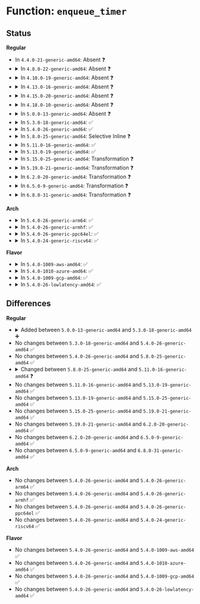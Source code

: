 # Function: <code>enqueue_timer</code>

## Status
<b>Regular</b>
<ul>
<li>
In <code>4.4.0-21-generic-amd64</code>: Absent ❓
</li>
<li>
<details>
<summary>In <code>4.8.0-22-generic-amd64</code>: Absent ❓</summary>

```json
{
  "name": "enqueue_timer",
  "collision_type": "Unique Static",
  "inline_type": "Full",
  "funcs": [
    {
      "addr": 18446744071587881272,
      "name": "enqueue_timer",
      "external": false,
      "loc": "kernel/time/timer.c:514",
      "file": "kernel/time/timer.c",
      "inline": "not declared, inlined",
      "caller_inline": [
        "kernel/time/timer.c:schedule_timeout",
        "kernel/time/timer.c:mod_timer_pending",
        "kernel/time/timer.c:__internal_add_timer"
      ],
      "caller_func": []
    }
  ],
  "symbols": []
}
```
</details>
</li>
<li>
<details>
<summary>In <code>4.10.0-19-generic-amd64</code>: Absent ❓</summary>

```json
{
  "name": "enqueue_timer",
  "collision_type": "Unique Static",
  "inline_type": "Full",
  "funcs": [
    {
      "addr": 18446744071588098030,
      "name": "enqueue_timer",
      "external": false,
      "loc": "kernel/time/timer.c:514",
      "file": "kernel/time/timer.c",
      "inline": "not declared, inlined",
      "caller_inline": [
        "kernel/time/timer.c:schedule_timeout",
        "kernel/time/timer.c:mod_timer_pending",
        "kernel/time/timer.c:__internal_add_timer"
      ],
      "caller_func": []
    }
  ],
  "symbols": []
}
```
</details>
</li>
<li>
<details>
<summary>In <code>4.13.0-16-generic-amd64</code>: Absent ❓</summary>

```json
{
  "name": "enqueue_timer",
  "collision_type": "Unique Static",
  "inline_type": "Full",
  "funcs": [
    {
      "addr": 18446744071579886304,
      "name": "enqueue_timer",
      "external": false,
      "loc": "kernel/time/timer.c:517",
      "file": "kernel/time/timer.c",
      "inline": "not declared, inlined",
      "caller_inline": [
        "kernel/time/timer.c:mod_timer_pending",
        "kernel/time/timer.c:__internal_add_timer"
      ],
      "caller_func": []
    }
  ],
  "symbols": []
}
```
</details>
</li>
<li>
<details>
<summary>In <code>4.15.0-20-generic-amd64</code>: Absent ❓</summary>

```json
{
  "name": "enqueue_timer",
  "collision_type": "Unique Static",
  "inline_type": "Full",
  "funcs": [
    {
      "addr": 18446744071579929456,
      "name": "enqueue_timer",
      "external": false,
      "loc": "kernel/time/timer.c:517",
      "file": "kernel/time/timer.c",
      "inline": "not declared, inlined",
      "caller_inline": [
        "kernel/time/timer.c:timer_reduce",
        "kernel/time/timer.c:mod_timer_pending",
        "kernel/time/timer.c:__internal_add_timer"
      ],
      "caller_func": []
    }
  ],
  "symbols": []
}
```
</details>
</li>
<li>
<details>
<summary>In <code>4.18.0-10-generic-amd64</code>: Absent ❓</summary>

```json
{
  "name": "enqueue_timer",
  "collision_type": "Unique Static",
  "inline_type": "Full",
  "funcs": [
    {
      "addr": 18446744071579977151,
      "name": "enqueue_timer",
      "external": false,
      "loc": "kernel/time/timer.c:534",
      "file": "kernel/time/timer.c",
      "inline": "not declared, inlined",
      "caller_inline": [
        "kernel/time/timer.c:timer_reduce",
        "kernel/time/timer.c:mod_timer_pending",
        "kernel/time/timer.c:__internal_add_timer"
      ],
      "caller_func": []
    }
  ],
  "symbols": []
}
```
</details>
</li>
<li>
<details>
<summary>In <code>5.0.0-13-generic-amd64</code>: Absent ❓</summary>

```json
{
  "name": "enqueue_timer",
  "collision_type": "Unique Static",
  "inline_type": "Full",
  "funcs": [
    {
      "addr": 18446744071580024383,
      "name": "enqueue_timer",
      "external": false,
      "loc": "kernel/time/timer.c:533",
      "file": "kernel/time/timer.c",
      "inline": "not declared, inlined",
      "caller_inline": [
        "kernel/time/timer.c:timer_reduce",
        "kernel/time/timer.c:mod_timer_pending",
        "kernel/time/timer.c:__internal_add_timer"
      ],
      "caller_func": []
    }
  ],
  "symbols": []
}
```
</details>
</li>
<li>
<details>
<summary>In <code>5.3.0-18-generic-amd64</code>: ✅</summary>

```c
void enqueue_timer(struct timer_base * base, struct timer_list * timer, unsigned int idx)
```

```json
{
  "name": "enqueue_timer",
  "collision_type": "Unique Static",
  "inline_type": "No",
  "funcs": [
    {
      "addr": 18446744071580058128,
      "name": "enqueue_timer",
      "external": false,
      "loc": "kernel/time/timer.c:533",
      "file": "kernel/time/timer.c",
      "inline": "seen, unknown",
      "caller_inline": [],
      "caller_func": [
        "kernel/time/timer.c:timer_reduce",
        "kernel/time/timer.c:mod_timer_pending",
        "kernel/time/timer.c:__internal_add_timer"
      ]
    }
  ],
  "symbols": [
    {
      "addr": 18446744071580058128,
      "name": "enqueue_timer",
      "section": ".text",
      "bind": "STB_LOCAL",
      "size": 167
    }
  ]
}
```
</details>
</li>
<li>
<details>
<summary>In <code>5.4.0-26-generic-amd64</code>: ✅</summary>

```c
void enqueue_timer(struct timer_base * base, struct timer_list * timer, unsigned int idx)
```

```json
{
  "name": "enqueue_timer",
  "collision_type": "Unique Static",
  "inline_type": "No",
  "funcs": [
    {
      "addr": 18446744071580107184,
      "name": "enqueue_timer",
      "external": false,
      "loc": "kernel/time/timer.c:537",
      "file": "kernel/time/timer.c",
      "inline": "seen, unknown",
      "caller_inline": [],
      "caller_func": [
        "kernel/time/timer.c:timer_reduce",
        "kernel/time/timer.c:mod_timer_pending",
        "kernel/time/timer.c:__internal_add_timer"
      ]
    }
  ],
  "symbols": [
    {
      "addr": 18446744071580107184,
      "name": "enqueue_timer",
      "section": ".text",
      "bind": "STB_LOCAL",
      "size": 167
    }
  ]
}
```
</details>
</li>
<li>
<details>
<summary>In <code>5.8.0-25-generic-amd64</code>: Selective Inline ❓</summary>

```c
void enqueue_timer(struct timer_base * base, struct timer_list * timer, unsigned int idx)
```

```json
{
  "name": "enqueue_timer",
  "collision_type": "Unique Static",
  "inline_type": "Selective",
  "funcs": [
    {
      "addr": 18446744071580179737,
      "name": "enqueue_timer",
      "external": false,
      "loc": "kernel/time/timer.c:537",
      "file": "kernel/time/timer.c",
      "inline": "not declared, inlined",
      "caller_inline": [
        "kernel/time/timer.c:timers_dead_cpu"
      ],
      "caller_func": [
        "kernel/time/timer.c:add_timer_on",
        "kernel/time/timer.c:__mod_timer"
      ]
    }
  ],
  "symbols": [
    {
      "addr": 18446744071580172464,
      "name": "enqueue_timer",
      "section": ".text",
      "bind": "STB_LOCAL",
      "size": 168
    }
  ]
}
```
</details>
</li>
<li>
<details>
<summary>In <code>5.11.0-16-generic-amd64</code>: ✅</summary>

```c
void enqueue_timer(struct timer_base * base, struct timer_list * timer, unsigned int idx, long unsigned int bucket_expiry)
```

```json
{
  "name": "enqueue_timer",
  "collision_type": "Unique Static",
  "inline_type": "No",
  "funcs": [
    {
      "addr": 18446744071580158448,
      "name": "enqueue_timer",
      "external": false,
      "loc": "kernel/time/timer.c:577",
      "file": "kernel/time/timer.c",
      "inline": "seen, unknown",
      "caller_inline": [],
      "caller_func": [
        "kernel/time/timer.c:timers_dead_cpu",
        "kernel/time/timer.c:add_timer_on",
        "kernel/time/timer.c:__mod_timer",
        "kernel/time/timer.c:__mod_timer"
      ]
    }
  ],
  "symbols": [
    {
      "addr": 18446744071580158448,
      "name": "enqueue_timer",
      "section": ".text",
      "bind": "STB_LOCAL",
      "size": 200
    }
  ]
}
```
</details>
</li>
<li>
<details>
<summary>In <code>5.13.0-19-generic-amd64</code>: ✅</summary>

```c
void enqueue_timer(struct timer_base * base, struct timer_list * timer, unsigned int idx, long unsigned int bucket_expiry)
```

```json
{
  "name": "enqueue_timer",
  "collision_type": "Unique Static",
  "inline_type": "No",
  "funcs": [
    {
      "addr": 18446744071580162752,
      "name": "enqueue_timer",
      "external": false,
      "loc": "kernel/time/timer.c:578",
      "file": "kernel/time/timer.c",
      "inline": "seen, unknown",
      "caller_inline": [],
      "caller_func": [
        "kernel/time/timer.c:timers_dead_cpu",
        "kernel/time/timer.c:add_timer_on",
        "kernel/time/timer.c:__mod_timer",
        "kernel/time/timer.c:__mod_timer"
      ]
    }
  ],
  "symbols": [
    {
      "addr": 18446744071580162752,
      "name": "enqueue_timer",
      "section": ".text",
      "bind": "STB_LOCAL",
      "size": 206
    }
  ]
}
```
</details>
</li>
<li>
<details>
<summary>In <code>5.15.0-25-generic-amd64</code>: Transformation ❓</summary>

```c
void enqueue_timer(struct timer_base * base, struct timer_list * timer, unsigned int idx, long unsigned int bucket_expiry)
```

```json
{
  "name": "enqueue_timer",
  "collision_type": "Unique Static",
  "inline_type": "No",
  "funcs": [
    {
      "addr": 0,
      "name": "enqueue_timer",
      "external": false,
      "loc": "kernel/time/timer.c:578",
      "file": "kernel/time/timer.c",
      "inline": "seen, unknown",
      "caller_inline": [],
      "caller_func": [
        "kernel/time/timer.c:timers_dead_cpu",
        "kernel/time/timer.c:add_timer_on",
        "kernel/time/timer.c:__mod_timer",
        "kernel/time/timer.c:__mod_timer"
      ]
    }
  ],
  "symbols": [
    {
      "addr": 18446744071580307632,
      "name": "enqueue_timer",
      "section": ".text",
      "bind": "STB_LOCAL",
      "size": 212
    },
    {
      "addr": 18446744071592151213,
      "name": "enqueue_timer.cold",
      "section": ".text",
      "bind": "STB_LOCAL",
      "size": 20
    }
  ]
}
```
</details>
</li>
<li>
<details>
<summary>In <code>5.19.0-21-generic-amd64</code>: Transformation ❓</summary>

```c
void enqueue_timer(struct timer_base * base, struct timer_list * timer, unsigned int idx, long unsigned int bucket_expiry)
```

```json
{
  "name": "enqueue_timer",
  "collision_type": "Unique Static",
  "inline_type": "No",
  "funcs": [
    {
      "addr": 0,
      "name": "enqueue_timer",
      "external": false,
      "loc": "kernel/time/timer.c:601",
      "file": "kernel/time/timer.c",
      "inline": "seen, unknown",
      "caller_inline": [],
      "caller_func": [
        "kernel/time/timer.c:timers_dead_cpu",
        "kernel/time/timer.c:add_timer_on",
        "kernel/time/timer.c:__mod_timer",
        "kernel/time/timer.c:__mod_timer"
      ]
    }
  ],
  "symbols": [
    {
      "addr": 18446744071580519664,
      "name": "enqueue_timer",
      "section": ".text",
      "bind": "STB_LOCAL",
      "size": 267
    },
    {
      "addr": 18446744071593926178,
      "name": "enqueue_timer.cold",
      "section": ".text",
      "bind": "STB_LOCAL",
      "size": 20
    }
  ]
}
```
</details>
</li>
<li>
<details>
<summary>In <code>6.2.0-20-generic-amd64</code>: Transformation ❓</summary>

```c
void enqueue_timer(struct timer_base * base, struct timer_list * timer, unsigned int idx, long unsigned int bucket_expiry)
```

```json
{
  "name": "enqueue_timer",
  "collision_type": "Unique Static",
  "inline_type": "No",
  "funcs": [
    {
      "addr": 0,
      "name": "enqueue_timer",
      "external": false,
      "loc": "kernel/time/timer.c:601",
      "file": "kernel/time/timer.c",
      "inline": "seen, unknown",
      "caller_inline": [],
      "caller_func": [
        "kernel/time/timer.c:timers_dead_cpu",
        "kernel/time/timer.c:add_timer_on",
        "kernel/time/timer.c:__mod_timer",
        "kernel/time/timer.c:__mod_timer"
      ]
    }
  ],
  "symbols": [
    {
      "addr": 18446744071580774960,
      "name": "enqueue_timer",
      "section": ".text",
      "bind": "STB_LOCAL",
      "size": 267
    },
    {
      "addr": 18446744071595994357,
      "name": "enqueue_timer.cold",
      "section": ".text",
      "bind": "STB_LOCAL",
      "size": 20
    }
  ]
}
```
</details>
</li>
<li>
<details>
<summary>In <code>6.5.0-9-generic-amd64</code>: Transformation ❓</summary>

```c
void enqueue_timer(struct timer_base * base, struct timer_list * timer, unsigned int idx, long unsigned int bucket_expiry)
```

```json
{
  "name": "enqueue_timer",
  "collision_type": "Unique Static",
  "inline_type": "No",
  "funcs": [
    {
      "addr": 0,
      "name": "enqueue_timer",
      "external": false,
      "loc": "kernel/time/timer.c:601",
      "file": "kernel/time/timer.c",
      "inline": "seen, unknown",
      "caller_inline": [],
      "caller_func": [
        "kernel/time/timer.c:timers_dead_cpu",
        "kernel/time/timer.c:add_timer_on",
        "kernel/time/timer.c:__mod_timer",
        "kernel/time/timer.c:__mod_timer"
      ]
    }
  ],
  "symbols": [
    {
      "addr": 18446744071580859280,
      "name": "enqueue_timer",
      "section": ".text",
      "bind": "STB_LOCAL",
      "size": 267
    },
    {
      "addr": 18446744071596512737,
      "name": "enqueue_timer.cold",
      "section": ".text",
      "bind": "STB_LOCAL",
      "size": 20
    }
  ]
}
```
</details>
</li>
<li>
<details>
<summary>In <code>6.8.0-31-generic-amd64</code>: Transformation ❓</summary>

```c
void enqueue_timer(struct timer_base * base, struct timer_list * timer, unsigned int idx, long unsigned int bucket_expiry)
```

```json
{
  "name": "enqueue_timer",
  "collision_type": "Unique Static",
  "inline_type": "No",
  "funcs": [
    {
      "addr": 0,
      "name": "enqueue_timer",
      "external": false,
      "loc": "kernel/time/timer.c:598",
      "file": "kernel/time/timer.c",
      "inline": "seen, unknown",
      "caller_inline": [],
      "caller_func": [
        "kernel/time/timer.c:timers_dead_cpu",
        "kernel/time/timer.c:add_timer_on",
        "kernel/time/timer.c:__mod_timer",
        "kernel/time/timer.c:__mod_timer"
      ]
    }
  ],
  "symbols": [
    {
      "addr": 18446744071580948192,
      "name": "enqueue_timer",
      "section": ".text",
      "bind": "STB_LOCAL",
      "size": 262
    },
    {
      "addr": 18446744071597411910,
      "name": "enqueue_timer.cold",
      "section": ".text",
      "bind": "STB_LOCAL",
      "size": 20
    }
  ]
}
```
</details>
</li>
</ul>
<b>Arch</b>
<ul>
<li>
<details>
<summary>In <code>5.4.0-26-generic-arm64</code>: ✅</summary>

```c
void enqueue_timer(struct timer_base * base, struct timer_list * timer, unsigned int idx)
```

```json
{
  "name": "enqueue_timer",
  "collision_type": "Unique Static",
  "inline_type": "No",
  "funcs": [
    {
      "addr": 18446603336491328136,
      "name": "enqueue_timer",
      "external": false,
      "loc": "kernel/time/timer.c:537",
      "file": "kernel/time/timer.c",
      "inline": "seen, unknown",
      "caller_inline": [],
      "caller_func": [
        "kernel/time/timer.c:timer_reduce",
        "kernel/time/timer.c:mod_timer_pending",
        "kernel/time/timer.c:__internal_add_timer"
      ]
    }
  ],
  "symbols": [
    {
      "addr": 18446603336491328136,
      "name": "enqueue_timer",
      "section": ".text",
      "bind": "STB_LOCAL",
      "size": 292
    }
  ]
}
```
</details>
</li>
<li>
<details>
<summary>In <code>5.4.0-26-generic-armhf</code>: ✅</summary>

```c
void enqueue_timer(struct timer_base * base, struct timer_list * timer, unsigned int idx)
```

```json
{
  "name": "enqueue_timer",
  "collision_type": "Unique Static",
  "inline_type": "No",
  "funcs": [
    {
      "addr": 3225318932,
      "name": "enqueue_timer",
      "external": false,
      "loc": "kernel/time/timer.c:537",
      "file": "kernel/time/timer.c",
      "inline": "seen, unknown",
      "caller_inline": [],
      "caller_func": [
        "kernel/time/timer.c:timer_reduce",
        "kernel/time/timer.c:mod_timer_pending",
        "kernel/time/timer.c:__internal_add_timer"
      ]
    }
  ],
  "symbols": [
    {
      "addr": 3225318932,
      "name": "enqueue_timer",
      "section": ".text",
      "bind": "STB_LOCAL",
      "size": 260
    }
  ]
}
```
</details>
</li>
<li>
<details>
<summary>In <code>5.4.0-26-generic-ppc64el</code>: ✅</summary>

```c
void enqueue_timer(struct timer_base * base, struct timer_list * timer, unsigned int idx)
```

```json
{
  "name": "enqueue_timer",
  "collision_type": "Unique Static",
  "inline_type": "No",
  "funcs": [
    {
      "addr": 13835058055284245104,
      "name": "enqueue_timer",
      "external": false,
      "loc": "kernel/time/timer.c:537",
      "file": "kernel/time/timer.c",
      "inline": "seen, unknown",
      "caller_inline": [],
      "caller_func": [
        "kernel/time/timer.c:timer_reduce",
        "kernel/time/timer.c:mod_timer_pending",
        "kernel/time/timer.c:__internal_add_timer"
      ]
    }
  ],
  "symbols": [
    {
      "addr": 13835058055284245104,
      "name": "enqueue_timer",
      "section": ".text",
      "bind": "STB_LOCAL",
      "size": 316
    }
  ]
}
```
</details>
</li>
<li>
<details>
<summary>In <code>5.4.0-24-generic-riscv64</code>: ✅</summary>

```c
void enqueue_timer(struct timer_base * base, struct timer_list * timer, unsigned int idx)
```

```json
{
  "name": "enqueue_timer",
  "collision_type": "Unique Static",
  "inline_type": "No",
  "funcs": [
    {
      "addr": 18446743936271826538,
      "name": "enqueue_timer",
      "external": false,
      "loc": "kernel/time/timer.c:537",
      "file": "kernel/time/timer.c",
      "inline": "seen, unknown",
      "caller_inline": [],
      "caller_func": [
        "kernel/time/timer.c:schedule_timeout",
        "kernel/time/timer.c:add_timer_on",
        "kernel/time/timer.c:timer_reduce",
        "kernel/time/timer.c:mod_timer_pending"
      ]
    }
  ],
  "symbols": [
    {
      "addr": 18446743936271826538,
      "name": "enqueue_timer",
      "section": ".text",
      "bind": "STB_LOCAL",
      "size": 244
    }
  ]
}
```
</details>
</li>
</ul>
<b>Flavor</b>
<ul>
<li>
<details>
<summary>In <code>5.4.0-1009-aws-amd64</code>: ✅</summary>

```c
void enqueue_timer(struct timer_base * base, struct timer_list * timer, unsigned int idx)
```

```json
{
  "name": "enqueue_timer",
  "collision_type": "Unique Static",
  "inline_type": "No",
  "funcs": [
    {
      "addr": 18446744071580076384,
      "name": "enqueue_timer",
      "external": false,
      "loc": "kernel/time/timer.c:537",
      "file": "kernel/time/timer.c",
      "inline": "seen, unknown",
      "caller_inline": [],
      "caller_func": [
        "kernel/time/timer.c:timer_reduce",
        "kernel/time/timer.c:mod_timer_pending",
        "kernel/time/timer.c:__internal_add_timer"
      ]
    }
  ],
  "symbols": [
    {
      "addr": 18446744071580076384,
      "name": "enqueue_timer",
      "section": ".text",
      "bind": "STB_LOCAL",
      "size": 167
    }
  ]
}
```
</details>
</li>
<li>
<details>
<summary>In <code>5.4.0-1010-azure-amd64</code>: ✅</summary>

```c
void enqueue_timer(struct timer_base * base, struct timer_list * timer, unsigned int idx)
```

```json
{
  "name": "enqueue_timer",
  "collision_type": "Unique Static",
  "inline_type": "No",
  "funcs": [
    {
      "addr": 18446744071580021200,
      "name": "enqueue_timer",
      "external": false,
      "loc": "kernel/time/timer.c:537",
      "file": "kernel/time/timer.c",
      "inline": "seen, unknown",
      "caller_inline": [],
      "caller_func": [
        "kernel/time/timer.c:timer_reduce",
        "kernel/time/timer.c:mod_timer_pending",
        "kernel/time/timer.c:__internal_add_timer"
      ]
    }
  ],
  "symbols": [
    {
      "addr": 18446744071580021200,
      "name": "enqueue_timer",
      "section": ".text",
      "bind": "STB_LOCAL",
      "size": 167
    }
  ]
}
```
</details>
</li>
<li>
<details>
<summary>In <code>5.4.0-1009-gcp-amd64</code>: ✅</summary>

```c
void enqueue_timer(struct timer_base * base, struct timer_list * timer, unsigned int idx)
```

```json
{
  "name": "enqueue_timer",
  "collision_type": "Unique Static",
  "inline_type": "No",
  "funcs": [
    {
      "addr": 18446744071580067456,
      "name": "enqueue_timer",
      "external": false,
      "loc": "kernel/time/timer.c:537",
      "file": "kernel/time/timer.c",
      "inline": "seen, unknown",
      "caller_inline": [],
      "caller_func": [
        "kernel/time/timer.c:timer_reduce",
        "kernel/time/timer.c:mod_timer_pending",
        "kernel/time/timer.c:__internal_add_timer"
      ]
    }
  ],
  "symbols": [
    {
      "addr": 18446744071580067456,
      "name": "enqueue_timer",
      "section": ".text",
      "bind": "STB_LOCAL",
      "size": 167
    }
  ]
}
```
</details>
</li>
<li>
<details>
<summary>In <code>5.4.0-26-lowlatency-amd64</code>: ✅</summary>

```c
void enqueue_timer(struct timer_base * base, struct timer_list * timer, unsigned int idx)
```

```json
{
  "name": "enqueue_timer",
  "collision_type": "Unique Static",
  "inline_type": "No",
  "funcs": [
    {
      "addr": 18446744071580122208,
      "name": "enqueue_timer",
      "external": false,
      "loc": "kernel/time/timer.c:537",
      "file": "kernel/time/timer.c",
      "inline": "seen, unknown",
      "caller_inline": [],
      "caller_func": [
        "kernel/time/timer.c:timer_reduce",
        "kernel/time/timer.c:mod_timer_pending",
        "kernel/time/timer.c:__internal_add_timer"
      ]
    }
  ],
  "symbols": [
    {
      "addr": 18446744071580122208,
      "name": "enqueue_timer",
      "section": ".text",
      "bind": "STB_LOCAL",
      "size": 181
    }
  ]
}
```
</details>
</li>
</ul>

## Differences
<b>Regular</b>
<ul>
<li>
<details>
<summary>Added between <code>5.0.0-13-generic-amd64</code> and <code>5.3.0-18-generic-amd64</code> ➕</summary>

```c
void enqueue_timer(struct timer_base * base, struct timer_list * timer, unsigned int idx)
```
</details>
</li>
<li>
No changes between <code>5.3.0-18-generic-amd64</code> and <code>5.4.0-26-generic-amd64</code> ✅
</li>
<li>
No changes between <code>5.4.0-26-generic-amd64</code> and <code>5.8.0-25-generic-amd64</code> ✅
</li>
<li>
<details>
<summary>Changed between <code>5.8.0-25-generic-amd64</code> and <code>5.11.0-16-generic-amd64</code> ❓</summary>
<ul>
<li>
<b>Param added. </b>
<code>long unsigned int bucket_expiry</code>
</li>
</ul>
</details>
</li>
<li>
No changes between <code>5.11.0-16-generic-amd64</code> and <code>5.13.0-19-generic-amd64</code> ✅
</li>
<li>
No changes between <code>5.13.0-19-generic-amd64</code> and <code>5.15.0-25-generic-amd64</code> ✅
</li>
<li>
No changes between <code>5.15.0-25-generic-amd64</code> and <code>5.19.0-21-generic-amd64</code> ✅
</li>
<li>
No changes between <code>5.19.0-21-generic-amd64</code> and <code>6.2.0-20-generic-amd64</code> ✅
</li>
<li>
No changes between <code>6.2.0-20-generic-amd64</code> and <code>6.5.0-9-generic-amd64</code> ✅
</li>
<li>
No changes between <code>6.5.0-9-generic-amd64</code> and <code>6.8.0-31-generic-amd64</code> ✅
</li>
</ul>
<b>Arch</b>
<ul>
<li>
No changes between <code>5.4.0-26-generic-amd64</code> and <code>5.4.0-26-generic-arm64</code> ✅
</li>
<li>
No changes between <code>5.4.0-26-generic-amd64</code> and <code>5.4.0-26-generic-armhf</code> ✅
</li>
<li>
No changes between <code>5.4.0-26-generic-amd64</code> and <code>5.4.0-26-generic-ppc64el</code> ✅
</li>
<li>
No changes between <code>5.4.0-26-generic-amd64</code> and <code>5.4.0-24-generic-riscv64</code> ✅
</li>
</ul>
<b>Flavor</b>
<ul>
<li>
No changes between <code>5.4.0-26-generic-amd64</code> and <code>5.4.0-1009-aws-amd64</code> ✅
</li>
<li>
No changes between <code>5.4.0-26-generic-amd64</code> and <code>5.4.0-1010-azure-amd64</code> ✅
</li>
<li>
No changes between <code>5.4.0-26-generic-amd64</code> and <code>5.4.0-1009-gcp-amd64</code> ✅
</li>
<li>
No changes between <code>5.4.0-26-generic-amd64</code> and <code>5.4.0-26-lowlatency-amd64</code> ✅
</li>
</ul>
